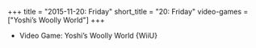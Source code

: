 +++
title = "2015-11-20: Friday"
short_title = "20: Friday"
video-games = ["Yoshi’s Woolly World"]
+++


* Video Game: Yoshi’s Woolly World {WiiU}